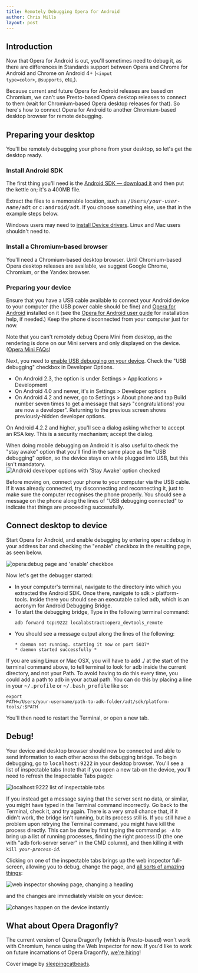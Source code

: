```yaml
---
title: Remotely Debugging Opera for Android
author: Chris Mills
layout: post
---
```

<h2>Introduction</h2>

Now that Opera for Android is out, you'll sometimes need to debug it, as there are differences in Standards support between Opera and Chrome for Android and Chrome on Android 4+ (<code>&lt;input type=color&gt;</code>, <code>@supports</code>, etc,).

Because current and future Opera for Android releases are based on Chromium, we can't use Presto-based Opera desktop releases to connect to them (wait for Chromium-based Opera desktop releases for that). So here's how to connect Opera for Android to another Chromium-based desktop browser for remote debugging.

<h2>Preparing your desktop</h2>

You'll be remotely debugging your phone from your desktop, so let's get the desktop ready.

<h3>Install Android SDK</h3>

The first thing you'll need is the <a href="http://developer.android.com/sdk/index.html#download">Android SDK — download it</a> and then put the kettle on; it's a 400MB file. 

Extract the files to a memorable location, such as <samp>/Users/<em>your-user-name</em>/adt</samp> or <samp>c:android/adt</samp>. If you choose something else, use that in the example steps below.

<p class="note">Windows users may need to <a href="http://developer.android.com/tools/extras/oem-usb.html ">install Device drivers</a>. Linux and Mac users shouldn't need to.

<h3>Install a Chromium-based browser</h3>

You'll need a Chromium-based desktop browser. Until Chromium-based Opera desktop releases are available, we suggest Google Chrome, Chromium, or the Yandex browser.

<h3>Preparing your device</h3>

Ensure that you have a USB cable available to connect your Android device to your computer (the USB power cable should be fine) and <a href="https://play.google.com/store/apps/details?id=com.opera.browser">Opera for Android</a> installed on it (see the <a href="http://www.opera.com/help/mobile">Opera for Android user guide</a> for installation help, if needed.) Keep the phone disconnected from your computer just for now.

<p class="note">Note that you can't remotely debug Opera Mini from desktop, as the rendering is done on our Mini servers and only displayed on the device. (<a href="http://www.opera.com/help/mini/faq">Opera Mini FAQs</a>) 

Next, you need to <a href="http://developer.android.com/tools/device.html">enable USB debugging on your device</a>. Check the "USB debugging" checkbox in Developer Options. 
<ul>
<li>On Android 2.3, the option is under Settings &gt; Applications &gt; Development</li>
<li>On Android 4.0 and newer, it's in Settings &gt; Developer options</li>
<li>On Android 4.2 and newer, go to Settings &gt; About phone and tap Build number seven times to get a message that says "congratulations! you are now a developer". Returning to the previous screen shows previously-hidden developer options.</li>
</ul>

On Android 4.2.2 and higher, you'll see a dialog asking whether to accept an RSA key. This is a security mechanism; accept the dialog.

<p class="note">When doing mobile debugging on Android it is also useful to check the "stay awake" option that you'll find in the same place as the "USB debugging" option, so the device stays on while plugged into USB, but this isn't mandatory.

<img src=stay-awake.png alt="Android developer options with 'Stay Awake' option checked">

Before moving on, connect your phone to your computer via the USB cable. If it was already connected, try disconnecting and reconnecting it, just to make sure the computer recognises the phone properly. You should see a message on the phone along the lines of "USB debugging connected" to indicate that things are proceeding successfully.

<h2>Connect desktop to device</h2>

Start Opera for Android, and enable debugging by entering <samp>opera:debug</samp> in your address bar and checking the "enable" checkbox in the resulting page, as seen below.

<img src=opera-debug.png alt="opera:debug page and 'enable' checkbox">

Now let's get the debugger started:

<ul>
  <li>In your computer's terminal, navigate to the directory into which you extracted the Android SDK. Once there, navigate to sdk &gt; platform-tools. Inside there you should see an executable called <samp>adb</samp>, which is an acronym for Android Debugging Bridge.</li>
 <li>To start the debugging bridge, Type in the following terminal command:
<pre><code>adb forward tcp:9222 localabstract:opera_devtools_remote</code></pre></li>

 <li>You should see a message output along the lines of the following:

<pre><code>* daemon not running. starting it now on port 5037*
* daemon started successfully *</code></pre></li>
</ul>

<div class="note">
If you are using Linux or Mac OSX, you will have to add ./ at the start of the terminal command above, to tell terminal to look for adb inside the current directory, and not your Path. To avoid having to do this every time, you could add a path to adb in your actual path. You can do this by placing a line in your <samp>~/.profile</samp> or <samp>~/.bash_profile</samp> like so:

<code>export PATH=/Users/your-username/path-to-adk-folder/adt/sdk/platform-tools/:$PATH</code>

You'll then need to restart the Terminal, or open a new tab.
</div>

<h2>Debug!</h2>

Your device and desktop browser should now be connected and able to send information to each other across the debugging bridge. To begin debugging, go to <samp>localhost:9222</samp> in your desktop browser. You'll see a list of inspectable tabs (note that if you open a new tab on the device, you'll need to refresh the Inspectable Tabs page):

<img src=inspectable-tabs.png alt="localhost:9222 list of inspectable tabs">

<p class="note">If you instead get a message saying that the server sent no data, or similar, you might have typed in the Terminal command incorrectly. Go back to the Terminal, check it, and try again. There is a very small chance that, if it didn't work, the bridge isn't running, but its process still is. If you still have a problem upon retrying the Terminal command, you might have kill the process directly. This can be done by first typing the command <code>ps -A</code> to bring up a list of running processes, finding the right process ID (the one with "adb fork-server server" in the CMD column), and then killing it with <code>kill <em>your-process-id</em></code>.

Clicking on one of the inspectable tabs brings up the web inspector full-screen, allowing you to debug, change the page, and <a href="https://docs.google.com/presentation/d/1DNljLkRpe9LIDfcqcpHzdLvEOyuVH4d1y9dtAJBr1I8/preview#slide=id.p19">all sorts of amazing things</a>:

<img src="web-inspector.gif" alt="web inspector showing page, changing a heading">

and the changes are immediately visible on your device:

<img src="android-debugging.png" alt="changes happen on the device instantly">

<h2>What about Opera Dragonfly?</h2>

The current version of Opera Dragonfly (which is Presto-based) won't work with Chromium, hence using the Web Inspector for now. If you'd like to work on future incarnations of Opera Dragonfly, <a href="http://business.opera.com/company/jobs/opening/372/">we're hiring</a>!

<p class="note">Cover image by <a href="http://www.flickr.com/photos/sleepingcatbeads/3872894835/">sleepingcatbeads</a>.